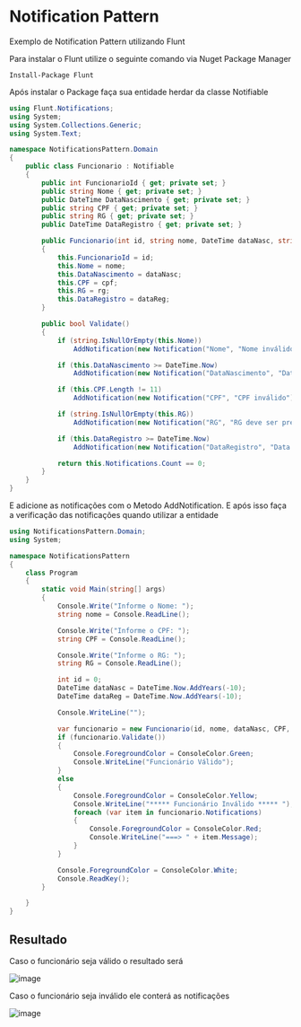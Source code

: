 # Notification Pattern

Exemplo de Notification Pattern utilizando Flunt

Para instalar o Flunt utilize o seguinte comando via Nuget Package Manager

```
Install-Package Flunt
```

Após instalar o Package faça sua entidade herdar da classe Notifiable

```c#
using Flunt.Notifications;
using System;
using System.Collections.Generic;
using System.Text;

namespace NotificationsPattern.Domain
{
    public class Funcionario : Notifiable
    {
        public int FuncionarioId { get; private set; }
        public string Nome { get; private set; }
        public DateTime DataNascimento { get; private set; }
        public string CPF { get; private set; }
        public string RG { get; private set; }
        public DateTime DataRegistro { get; private set; }

        public Funcionario(int id, string nome, DateTime dataNasc, string cpf, string rg, DateTime dataReg)
        {
            this.FuncionarioId = id;
            this.Nome = nome;
            this.DataNascimento = dataNasc;
            this.CPF = cpf;
            this.RG = rg;
            this.DataRegistro = dataReg;
        }

        public bool Validate()
        {
            if (string.IsNullOrEmpty(this.Nome))
                AddNotification(new Notification("Nome", "Nome inválido, deve ser preenchido"));

            if (this.DataNascimento >= DateTime.Now)
                AddNotification(new Notification("DataNascimento", "Data de Nascimento não pode ser maior ou igual a data do Sistema"));

            if (this.CPF.Length != 11)
                AddNotification(new Notification("CPF", "CPF inválido"));

            if (string.IsNullOrEmpty(this.RG))
                AddNotification(new Notification("RG", "RG deve ser preenchido"));

            if (this.DataRegistro >= DateTime.Now)
                AddNotification(new Notification("DataRegistro", "Data de Registro não pode ser maior que a Data atual do sistema"));

            return this.Notifications.Count == 0;
        }
    }
}

```

E adicione as notificações com o Metodo AddNotification.
E após isso faça a verificação das notificações quando utilizar a entidade

```c#
using NotificationsPattern.Domain;
using System;

namespace NotificationsPattern
{
    class Program
    {
        static void Main(string[] args)
        {
            Console.Write("Informe o Nome: ");
            string nome = Console.ReadLine();

            Console.Write("Informe o CPF: ");
            string CPF = Console.ReadLine();

            Console.Write("Informe o RG: ");
            string RG = Console.ReadLine();

            int id = 0;
            DateTime dataNasc = DateTime.Now.AddYears(-10);
            DateTime dataReg = DateTime.Now.AddYears(-10);

            Console.WriteLine("");

            var funcionario = new Funcionario(id, nome, dataNasc, CPF, RG, dataReg);
            if (funcionario.Validate())
            {
                Console.ForegroundColor = ConsoleColor.Green;
                Console.WriteLine("Funcionário Válido");
            }
            else
            {
                Console.ForegroundColor = ConsoleColor.Yellow;
                Console.WriteLine("***** Funcionário Inválido ***** ");
                foreach (var item in funcionario.Notifications)
                {
                    Console.ForegroundColor = ConsoleColor.Red;
                    Console.WriteLine("===> " + item.Message);
                }
            }

            Console.ForegroundColor = ConsoleColor.White;
            Console.ReadKey();
        }

    }
}

```

## Resultado

Caso o funcionário seja válido o resultado será

![image](https://user-images.githubusercontent.com/30643035/67825057-808cd200-fa9e-11e9-9da7-874477ec5454.png)

Caso o funcionário seja inválido ele conterá as notificações

![image](https://user-images.githubusercontent.com/30643035/67825145-c47fd700-fa9e-11e9-9829-6bc66f61c1da.png)

